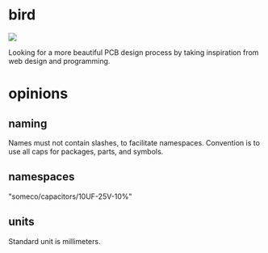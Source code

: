 # bird

![](http://31.media.tumblr.com/00a0593ec840089333396fa7f7ab58c6/tumblr_ntt1eshCzT1tg3dkzo1_500.gif)

Looking for a more beautiful PCB design process by taking inspiration
from web design and programming.

# opinions

## naming

Names must not contain slashes, to facilitate namespaces.
Convention is to use all caps for packages, parts, and symbols.

## namespaces

"someco/capacitors/10UF-25V-10%"

## units

Standard unit is millimeters.
